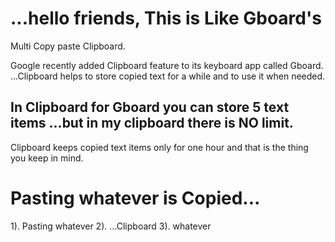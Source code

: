 ...hello friends, This is Like Gboard's
=======================================

Multi Copy paste Clipboard.

Google recently added Clipboard feature to its 
keyboard app called Gboard.
...Clipboard helps to store copied text 
for a while and to use it when needed.

In Clipboard for Gboard you can store 
5 text items 
...but in my clipboard there is NO limit.
------------------------------------------
Clipboard keeps copied text 
items only for one hour and that is the 
thing you keep in mind.

Pasting whatever is Copied...
=================================
1). Pasting whatever
2). ...Clipboard 
3). whatever 


